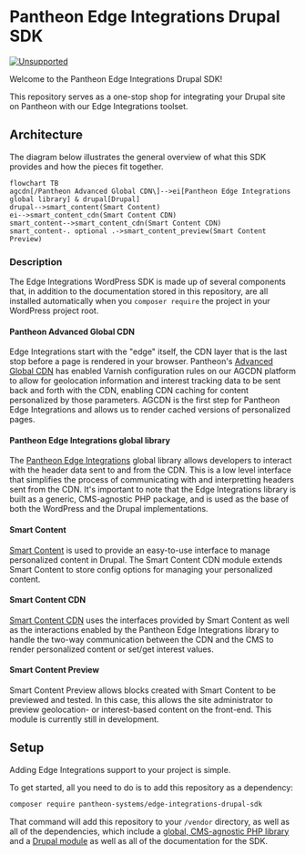 # Pantheon Edge Integrations Drupal SDK

[![Unsupported](https://img.shields.io/badge/pantheon-unsupported-yellow?logo=pantheon&color=FFDC28&style=for-the-badge)](https://github.com/topics/unsupported?q=org%3Apantheon-systems "Unsupported, e.g. a tool we are actively using internally and are making available, but do not promise to support")

Welcome to the Pantheon Edge Integrations Drupal SDK!

This repository serves as a one-stop shop for integrating your Drupal site on Pantheon with our Edge Integrations toolset.

## Architecture

The diagram below illustrates the general overview of what this SDK provides and how the pieces fit together.

```mermaid
flowchart TB
agcdn[/Pantheon Advanced Global CDN\]-->ei[Pantheon Edge Integrations global library] & drupal[Drupal]
drupal-->smart_content(Smart Content)
ei-->smart_content_cdn(Smart Content CDN)
smart_content-->smart_content_cdn(Smart Content CDN)
smart_content-. optional .->smart_content_preview(Smart Content Preview)
```

### Description

The Edge Integrations WordPress SDK is made up of several components that, in addition to the documentation stored in this repository, are all installed automatically when you `composer require` the project in your WordPress project root. 

#### Pantheon Advanced Global CDN
Edge Integrations start with the "edge" itself, the CDN layer that is the last stop before a page is rendered in your browser. Pantheon's [Advanced Global CDN](https://pantheon.io/docs/guides/professional-services/advanced-global-cdn) has enabled Varnish configuration rules on our AGCDN platform to allow for geolocation information and interest tracking data to be sent back and forth with the CDN, enabling CDN caching for content personalized by those parameters. AGCDN is the first step for Pantheon Edge Integrations and allows us to render cached versions of personalized pages.

#### Pantheon Edge Integrations global library
The [Pantheon Edge Integrations](https://github.com/pantheon-systems/pantheon-edge-integrations) global library allows developers to interact with the header data sent to and from the CDN. This is a low level interface that simplifies the process of communicating with and interpretting headers sent from the CDN. It's important to note that the Edge Integrations library is built as a generic, CMS-agnostic PHP package, and is used as the base of both the WordPress and the Drupal implementations.

#### Smart Content
[Smart Content](https://www.drupal.org/project/smart_content) is used to provide an easy-to-use interface to manage personalized content in Drupal. The Smart Content CDN module extends Smart Content to store config options for managing your personalized content.

#### Smart Content CDN
[Smart Content CDN](https:github.com/pantheon-systems/smart_content_cdn) uses the interfaces provided by Smart Content as well as the interactions enabled by the Pantheon Edge Integrations library to handle the two-way communication between the CDN and the CMS to render personalized content or set/get interest values.

#### Smart Content Preview
Smart Content Preview allows blocks created with Smart Content to be previewed and tested. In this case, this allows the site administrator to preview geolocation- or interest-based content on the front-end. This module is currently still in development.

## Setup

Adding Edge Integrations support to your project is simple.

<!-- Dev note: This isn't actually possible yet until we publish this repository on Packagist. -->

To get started, all you need to do is to add this repository as a dependency:

```bash
composer require pantheon-systems/edge-integrations-drupal-sdk
```

That command will add this repository to your `/vendor` directory, as well as all of the dependencies, which include a [global, CMS-agnostic PHP library](https://github.com/pantheon-systems/pantheon-edge-integrations) and a [Drupal module](https://github.com/pantheon-systems/smart_content_cdn) as well as all of the documentation for the SDK.

